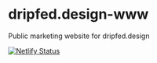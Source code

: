 # dripfed.design-www

Public marketing website for dripfed.design

[![Netlify Status](https://api.netlify.com/api/v1/badges/b0e9416b-0b37-4c81-bb2f-da0915f7c03c/deploy-status)](https://app.netlify.com/sites/elegant-brioche-08d01b/deploys)
